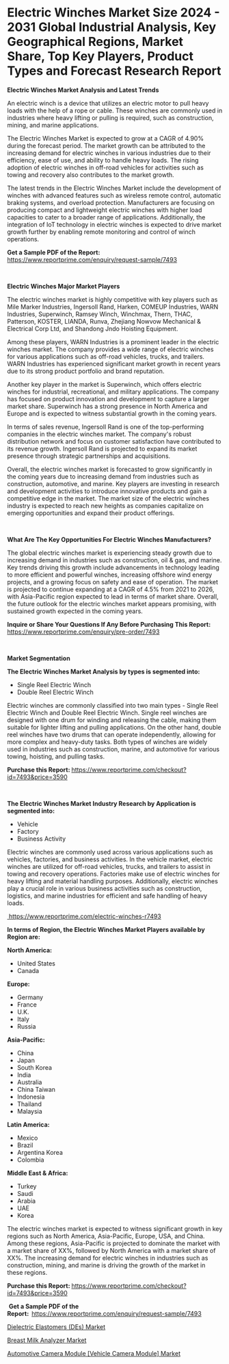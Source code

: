<p><h1>Electric Winches Market Size 2024 - 2031 Global Industrial Analysis, Key Geographical Regions, Market Share, Top Key Players, Product Types and Forecast Research Report</h1></p><p><strong>Electric Winches Market Analysis and Latest Trends</strong></p>
<p><p>An electric winch is a device that utilizes an electric motor to pull heavy loads with the help of a rope or cable. These winches are commonly used in industries where heavy lifting or pulling is required, such as construction, mining, and marine applications. </p><p>The Electric Winches Market is expected to grow at a CAGR of 4.90% during the forecast period. The market growth can be attributed to the increasing demand for electric winches in various industries due to their efficiency, ease of use, and ability to handle heavy loads. The rising adoption of electric winches in off-road vehicles for activities such as towing and recovery also contributes to the market growth.</p><p>The latest trends in the Electric Winches Market include the development of winches with advanced features such as wireless remote control, automatic braking systems, and overload protection. Manufacturers are focusing on producing compact and lightweight electric winches with higher load capacities to cater to a broader range of applications. Additionally, the integration of IoT technology in electric winches is expected to drive market growth further by enabling remote monitoring and control of winch operations.</p></p>
<p><strong>Get a Sample PDF of the Report:&nbsp;</strong> <a href="https://www.reportprime.com/enquiry/request-sample/7493">https://www.reportprime.com/enquiry/request-sample/7493</a></p>
<p>&nbsp;</p>
<p><strong>Electric Winches Major Market Players</strong></p>
<p><p>The electric winches market is highly competitive with key players such as Mile Marker Industries, Ingersoll Rand, Harken, COMEUP Industries, WARN Industries, Superwinch, Ramsey Winch, Winchmax, Thern, THAC, Patterson, KOSTER, LIANDA, Runva, Zhejiang Nowvow Mechanical & Electrical Corp Ltd, and Shandong Jndo Hoisting Equipment.</p><p>Among these players, WARN Industries is a prominent leader in the electric winches market. The company provides a wide range of electric winches for various applications such as off-road vehicles, trucks, and trailers. WARN Industries has experienced significant market growth in recent years due to its strong product portfolio and brand reputation.</p><p>Another key player in the market is Superwinch, which offers electric winches for industrial, recreational, and military applications. The company has focused on product innovation and development to capture a larger market share. Superwinch has a strong presence in North America and Europe and is expected to witness substantial growth in the coming years.</p><p>In terms of sales revenue, Ingersoll Rand is one of the top-performing companies in the electric winches market. The company's robust distribution network and focus on customer satisfaction have contributed to its revenue growth. Ingersoll Rand is projected to expand its market presence through strategic partnerships and acquisitions.</p><p>Overall, the electric winches market is forecasted to grow significantly in the coming years due to increasing demand from industries such as construction, automotive, and marine. Key players are investing in research and development activities to introduce innovative products and gain a competitive edge in the market. The market size of the electric winches industry is expected to reach new heights as companies capitalize on emerging opportunities and expand their product offerings.</p></p>
<p>&nbsp;</p>
<p><strong>What Are The Key Opportunities For Electric Winches Manufacturers?</strong></p>
<p><p>The global electric winches market is experiencing steady growth due to increasing demand in industries such as construction, oil & gas, and marine. Key trends driving this growth include advancements in technology leading to more efficient and powerful winches, increasing offshore wind energy projects, and a growing focus on safety and ease of operation. The market is projected to continue expanding at a CAGR of 4.5% from 2021 to 2026, with Asia-Pacific region expected to lead in terms of market share. Overall, the future outlook for the electric winches market appears promising, with sustained growth expected in the coming years.</p></p>
<p><strong>Inquire or Share Your Questions If Any Before Purchasing This Report:</strong> <a href="https://www.reportprime.com/enquiry/pre-order/7493">https://www.reportprime.com/enquiry/pre-order/7493</a></p>
<p>&nbsp;</p>
<p><strong>Market Segmentation</strong></p>
<p><strong>The Electric Winches Market Analysis by types is segmented into:</strong></p>
<p><ul><li>Single Reel Electric Winch</li><li>Double Reel Electric Winch</li></ul></p>
<p><p>Electric winches are commonly classified into two main types - Single Reel Electric Winch and Double Reel Electric Winch. Single reel winches are designed with one drum for winding and releasing the cable, making them suitable for lighter lifting and pulling applications. On the other hand, double reel winches have two drums that can operate independently, allowing for more complex and heavy-duty tasks. Both types of winches are widely used in industries such as construction, marine, and automotive for various towing, hoisting, and pulling tasks.</p></p>
<p><strong>Purchase this Report:&nbsp;</strong><a href="https://www.reportprime.com/checkout?id=7493&price=3590">https://www.reportprime.com/checkout?id=7493&price=3590</a></p>
<p>&nbsp;</p>
<p><strong>The Electric Winches Market Industry Research by Application is segmented into:</strong></p>
<p><ul><li>Vehicle</li><li>Factory</li><li>Business Activity</li></ul></p>
<p><p>Electric winches are commonly used across various applications such as vehicles, factories, and business activities. In the vehicle market, electric winches are utilized for off-road vehicles, trucks, and trailers to assist in towing and recovery operations. Factories make use of electric winches for heavy lifting and material handling purposes. Additionally, electric winches play a crucial role in various business activities such as construction, logistics, and marine industries for efficient and safe handling of heavy loads.</p></p>
<p><a href="https://www.reportprime.com/electric-winches-r7493">&nbsp;https://www.reportprime.com/electric-winches-r7493</a></p>
<p><strong>In terms of Region, the Electric Winches Market Players available by Region are:</strong></p>
<p>
    <p> <strong> North America: </strong>
        <ul>
            <li>United States</li>
            <li>Canada</li>
        </ul>
        </p> 
    <p> <strong> Europe: </strong>
        <ul>
            <li>Germany</li>
            <li>France</li>
            <li>U.K.</li>
            <li>Italy</li>
            <li>Russia</li>
        </ul>
        </p> 
    <p> <strong> Asia-Pacific: </strong>
        <ul>
            <li>China</li>
            <li>Japan</li>
            <li>South Korea</li>
            <li>India</li>
            <li>Australia</li>
            <li>China Taiwan</li>
            <li>Indonesia</li>
            <li>Thailand</li>
            <li>Malaysia</li>
        </ul>
        </p> 
    <p> <strong> Latin America: </strong>
        <ul>
            <li>Mexico</li>
            <li>Brazil</li>
            <li>Argentina Korea</li>
            <li>Colombia</li>
        </ul>
        </p> 
    <p> <strong> Middle East & Africa: </strong>
        <ul>
            <li>Turkey</li>
            <li>Saudi</li>
            <li>Arabia</li>
            <li>UAE</li>
            <li>Korea</li>
        </ul>
    </p>
    </p>
<p><p>The electric winches market is expected to witness significant growth in key regions such as North America, Asia-Pacific, Europe, USA, and China. Among these regions, Asia-Pacific is projected to dominate the market with a market share of XX%, followed by North America with a market share of XX%. The increasing demand for electric winches in industries such as construction, mining, and marine is driving the growth of the market in these regions.</p></p>
<p><strong>Purchase this Report: </strong><a href="https://www.reportprime.com/checkout?id=7493&price=3590">https://www.reportprime.com/checkout?id=7493&price=3590</a></p>
<p>&nbsp;<strong>Get a Sample PDF of the Report:&nbsp;&nbsp;</strong><a href="https://www.reportprime.com/enquiry/request-sample/7493">https://www.reportprime.com/enquiry/request-sample/7493</a></p>
<p><strong></strong></p>
<p><p><a href="https://www.linkedin.com/pulse/insights-dielectric-elastomers-des-market-size-analysing-share-xyh1f?trackingId=ldpgr49TjFdEMjANYGgozg%3D%3D">Dielectric Elastomers (DEs) Market</a></p><p><a href="https://www.linkedin.com/pulse/breast-milk-analyzer-market-size-growth-outlook-from-2024-2031-gwhec?trackingId=rLGXw0BxqVmVXF%2FUBENg6w%3D%3D">Breast Milk Analyzer Market</a></p><p><a href="https://www.linkedin.com/pulse/automotive-camera-module-vehicle-market-research-report-unlocks-ouggf?trackingId=38FZaDVTCeDK4DSkh9bh8A%3D%3D">Automotive Camera Module [Vehicle Camera Module] Market</a></p></p>